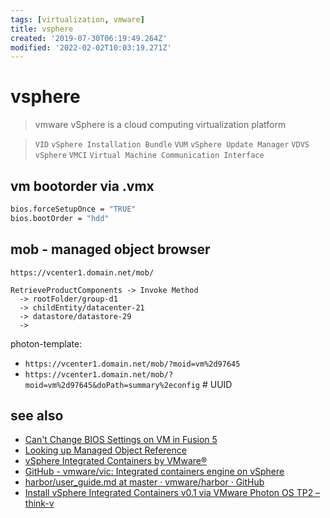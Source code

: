```yaml
---
tags: [virtualization, vmware]
title: vsphere
created: '2019-07-30T06:19:49.264Z'
modified: '2022-02-02T10:03:19.271Z'
---
```


# vsphere

> vmware vSphere is a cloud computing virtualization platform

> `VID`  `vSphere Installation Bundle`
> `VUM`  `vSphere Update Manager`
> `VDVS` `vSphere`
> `VMCI` `Virtual Machine Communication Interface`

## vm bootorder via .vmx

```sh
bios.forceSetupOnce = "TRUE"
bios.bootOrder = "hdd"
```

## mob - managed object browser

`https://vcenter1.domain.net/mob/`

```
RetrieveProductComponents -> Invoke Method 
  -> rootFolder/group-d1
  -> childEntity/datacenter-21
  -> datastore/datastore-29
  -> 
```

photon-template: 
- `https://vcenter1.domain.net/mob/?moid=vm%2d97645`
- `https://vcenter1.domain.net/mob/?moid=vm%2d97645&doPath=summary%2econfig` # UUID

## see also

- [Can't Change BIOS Settings on VM in Fusion 5](https://www.eager0.com/2013/02/cant-change-bios-settings-on-vm-in.html)
- [Looking up Managed Object Reference](https://kb.vmware.com/s/article/1017126)
- [vSphere Integrated Containers by VMware®](https://vmware.github.io/vic-product/)
- [GitHub - vmware/vic: Integrated containers engine on vSphere](https://github.com/vmware/vic#project-status)
- [harbor/user_guide.md at master · vmware/harbor · GitHub](https://github.com/vmware/harbor/blob/master/docs/user_guide.md)
- [Install vSphere Integrated Containers v0.1 via VMware Photon OS TP2 – think-v](http://blog.think-v.com/?p=3649)
